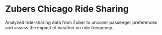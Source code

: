 # Zubers Chicago Ride Sharing
Analyzed ride-sharing data from Zuber to uncover passenger preferences and assess the impact of weather on ride frequency.
